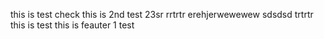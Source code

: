 this is test check
this is 2nd test
23sr rrtrtr
erehjerwewewew
sdsdsd
trtrtr
this is test
this is feauter  1 test